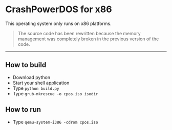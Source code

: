# CrashPowerDOS for x86

This operating system only runs on x86 platforms.

> The source code has been rewritten because the memory management was completely broken in the previous version of the code.

<hr>

## How to build

* Download python
* Start your shell application
* Type `python build.py`
* Type `grub-mkrescue -o cpos.iso isodir`

## How to run

* Type `qemu-system-i386 -cdrom cpos.iso`

